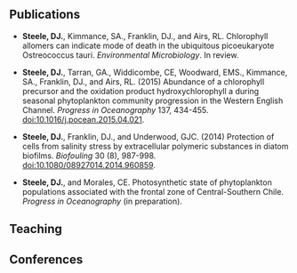 ## Publications

* **Steele, DJ.**, Kimmance, SA., Franklin, DJ., and Airs, RL. Chlorophyll allomers can indicate mode of death in the ubiquitous picoeukaryote Ostreococcus tauri. *Environmental Microbiology*. In review.

* **Steele, DJ.**, Tarran, GA., Widdicombe, CE, Woodward, EMS.,  Kimmance, SA., Franklin, DJ., and Airs, RL. (2015) Abundance of a chlorophyll precursor and the oxidation product hydroxychlorophyll a during seasonal phytoplankton community progression in the Western English Channel. *Progress in Oceanography*  137, 434-455. [doi:10.1016/j.pocean.2015.04.021](https://goo.gl/KIcSxO).

* **Steele, DJ.**, Franklin, DJ., and Underwood, GJC. (2014) Protection of cells from salinity stress by extracellular polymeric substances in diatom biofilms. *Biofouling* 30 (8), 987-998. [doi:10.1080/08927014.2014.960859](https://goo.gl/F65mbZ).

* **Steele, DJ.**, and Morales, CE.  Photosynthetic state of phytoplankton populations associated with the frontal zone of Central-Southern Chile. *Progress in Oceanography* (in preparation).

## Teaching

## Conferences
